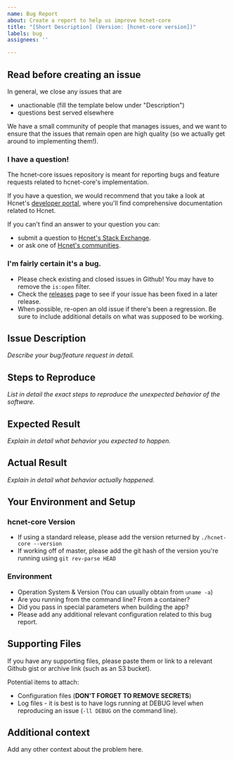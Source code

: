 ```yaml
---
name: Bug Report
about: Create a report to help us improve hcnet-core
title: "[Short Description] (Version: [hcnet-core version])"
labels: bug
assignees: ''

---
```


## Read before creating an issue

In general, we close any issues that are
* unactionable (fill the template below under "Description")
* questions best served elsewhere

We have a small community of people that manages issues, and we want to ensure that the issues that remain open are high quality (so we actually get around to implementing them!).

### I have a question!

The hcnet-core issues repository is meant for reporting bugs and feature requests related to hcnet-core's implementation.

If you have a question, we would recommend that you take a look at Hcnet's [developer portal][1], where you'll find comprehensive documentation related to Hcnet.

If you can't find an answer to your question you can:
* submit a question to [Hcnet's Stack Exchange][2].
* or ask one of [Hcnet's communities][3].

[1]: https://www.hcnet.org/developers/
[2]: https://hcnet.stackexchange.com/
[3]: https://www.hcnet.org/community/#communities

### I'm fairly certain it's a bug.

* Please check existing and closed issues in Github! You may have to remove the `is:open` filter.
* Check the [releases](https://github.com/hcnet/hcnet-core/releases) page to see if your issue has been fixed in a later release.
* When possible, re-open an old issue if there's been a regression. Be sure to include additional
  details on what was supposed to be working.

## Issue Description

*Describe your bug/feature request in detail.*

## Steps to Reproduce
*List in detail the exact steps to reproduce the unexpected behavior of the software.*

## Expected Result
*Explain in detail what behavior you expected to happen.*

## Actual Result
*Explain in detail what behavior actually happened.*

## Your Environment and Setup

### hcnet-core Version
* If using a standard release, please add the version returned by `./hcnet-core --version`
* If working off of master, please add the git hash of the version you're running using `git rev-parse HEAD`

### Environment
* Operation System & Version (You can usually obtain from `uname -a`)
* Are you running from the command line? From a container?
* Did you pass in special parameters when building the app?
* Please add any additional relevant configuration related to this bug report.

## Supporting Files

If you have any supporting files, please paste them or link to a relevant Github gist or archive link (such as an S3 bucket).

Potential items to attach:
* Configuration files (**DON'T FORGET TO REMOVE SECRETS**)
* Log files - it is best is to have logs running at DEBUG level when reproducing an issue (`-ll
  DEBUG` on the command line).

## Additional context
Add any other context about the problem here.

